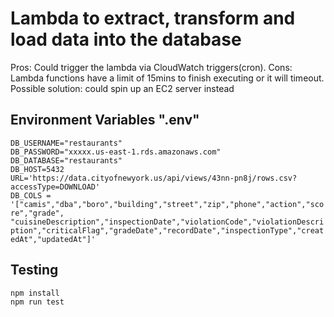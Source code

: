 # Lambda to extract, transform and load data into the database

Pros: Could trigger the lambda via CloudWatch triggers(cron).
Cons: Lambda functions have a limit of 15mins to finish executing or it will timeout.
Possible solution: could spin up an EC2 server instead

## Environment Variables ".env"
`DB_USERNAME="restaurants"`<br>
`DB_PASSWORD="xxxxx.us-east-1.rds.amazonaws.com"`<br>
`DB_DATABASE="restaurants"`<br>
`DB_HOST=5432` <br>
`URL='https://data.cityofnewyork.us/api/views/43nn-pn8j/rows.csv?accessType=DOWNLOAD'` <br>
`DB_COLS = '["camis","dba","boro","building","street","zip","phone","action","score","grade", "cuisineDescription","inspectionDate","violationCode","violationDescription","criticalFlag","gradeDate","recordDate","inspectionType","createdAt","updatedAt"]'` <br>


## Testing

```sh
npm install
npm run test
```